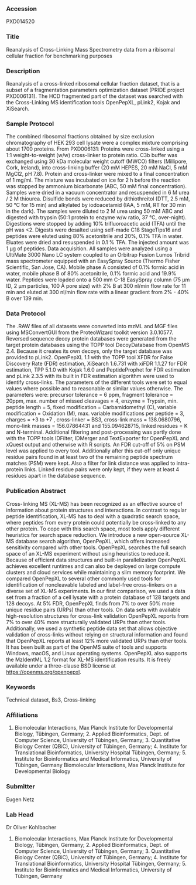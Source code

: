 ### Accession
PXD014520

### Title
Reanalysis of Cross-Linking Mass Spectrometry data from a ribisomal cellular fraction for benchmarking purposes

### Description
Reanalysis of a cross-linked ribosomal cellular fraction dataset, that is a subset of a fragmentation parameters optimization dataset (PRIDE project PXD006131). The HCD fragmented part of the dataset was searched with the Cross-Linking MS identification tools OpenPepXL, pLink2, Kojak and XiSearch.

### Sample Protocol
The combined ribosomal fractions obtained by size exclusion chromatography of HEK 293 cell lysate were a complex mixture comprising about 1700 proteins. From PXD006131: Proteins were cross-linked using a 1:1 weight-to-weight (w/w) cross-linker to protein ratio. C3b buffer was exchanged using 30 kDa molecular weight cutoff (MWCO) filters (Millipore, Cork, Ireland), into cross-linking buffer (20 mM HEPES, 20 mM NaCl, 5 mM MgCl2, pH 7.8). Protein and cross-linker were mixed to a final concentration of 1 mg/ml. The mixture was incubated on ice for 2 h before the reaction was stopped by ammonium bicarbonate (ABC, 50 mM final concentration). Samples were dried in a vacuum concentrator and resuspended in 6 M urea / 2 M thiourea. Disulfide bonds were reduced by dithiothreitol (DTT, 2.5 mM, 50 °C for 15 min) and alkylated by iodoacetamid (IAA, 5 mM, RT for 30 min in the dark). The samples were diluted to 2 M urea using 50 mM ABC and digested with trypsin (50:1 protein to enzyme w/w ratio, 37 °C, over-night). Digestions were stopped by adding 10% trifluoroacetic acid (TFA) until the pH was <2. Digests were desalted using self-made C18 StageTips16 and peptides were eluted using 80% acetonitrile and 20%, 0.1% TFA in water. Eluates were dried and resuspended in 0.1 % TFA. The injected amount was 1 µg of peptides. Data acquisition. All samples were analyzed using a UltiMate 3000 Nano LC system coupled to an Orbitrap Fusion Lumos Tribrid mass spectrometer equipped with an EasySpray Source (Thermo Fisher Scientific, San Jose, CA). Mobile phase A consisted of 0.1% formic acid in water, mobile phase B of 80% acetonitrile, 0.1% formic acid and 19.9% water. Peptides were loaded onto a 500 mm C-18 EasySpray column (75 µm ID, 2 µm particles, 100 Å pore size) with 2% B at 300 nl/min flow rate for 11 min and eluted at 300 nl/min flow rate with a linear gradient from 2% - 40% B over 139 min.

### Data Protocol
The .RAW files of all datasets were converted into mzML and MGF files using MSConvertGUI from the ProteoWizard toolkit version 3.0.10577. Reversed sequence decoy protein databases were generated from the target protein databases using the TOPP tool DecoyDatabase from OpenMS 2.4. Because it creates its own decoys, only the target database was provided to pLink2. OpenPepXL 1.1 with the TOPP tool XFDR for False Discovery Rate (FDR) estimation, XiSearch 1.6.731 with xiFDR 1.1.27 for FDR estimation, TPP 5.1.0 with Kojak 1.6.0 and PeptideProphet for FDR estimation and pLink 2.3.5 with its built in FDR estimation algorithm were used to identify cross-links. The parameters of the different tools were set to equal values where possible and to reasonable or similar values otherwise. The parameters were: precursor tolerance = 6 ppm, fragment tolerance = 20ppm, max. number of missed cleavages = 4, enzyme = Trypsin, min. peptide length = 5, fixed modification = Carbamidomethyl (C), variable modification = Oxidation (M), max. variable modifications per peptide = 3, charges = +3 to +7 , cross-linker = BS3, cross-link mass = 138.0680796, mono-link masses = 156.07864431 and 155.094628715, linked residues = K and N-terminal. Additional filtering and post-processing was partly done with the TOPP tools IDFilter, IDMerger and TextExporter for OpenPepXL and xQuest output and otherwise with R scripts. An FDR cut-off of 5% on PSM level was applied to every tool. Additionally after this cut-off only unique residue pairs found in at least two of the remaining peptide spectrum matches (PSM) were kept. Also a filter for link distance was applied to intra-protein links. Linked residue pairs were only kept, if they were at least 4 residues apart in the database sequence.

### Publication Abstract
Cross-linking MS (XL-MS) has been recognized as an effective source of information about protein structures and interactions. In contrast to regular peptide identification, XL-MS has to deal with a quadratic search space, where peptides from every protein could potentially be cross-linked to any other protein. To cope with this search space, most tools apply different heuristics for search space reduction. We introduce a new open-source XL-MS database search algorithm, OpenPepXL, which offers increased sensitivity compared with other tools. OpenPepXL searches the full search space of an XL-MS experiment without using heuristics to reduce it. Because of efficient data structures and built-in parallelization OpenPepXL achieves excellent runtimes and can also be deployed on large compute clusters and cloud services while maintaining a slim memory footprint. We compared OpenPepXL to several other commonly used tools for identification of noncleavable labeled and label-free cross-linkers on a diverse set of XL-MS experiments. In our first comparison, we used a data set from a fraction of a cell lysate with a protein database of 128 targets and 128 decoys. At 5% FDR, OpenPepXL finds from 7% to over 50% more unique residue pairs (URPs) than other tools. On data sets with available high-resolution structures for cross-link validation OpenPepXL reports from 7% to over 40% more structurally validated URPs than other tools. Additionally, we used a synthetic peptide data set that allows objective validation of cross-links without relying on structural information and found that OpenPepXL reports at least 12% more validated URPs than other tools. It has been built as part of the OpenMS suite of tools and supports Windows, macOS, and Linux operating systems. OpenPepXL also supports the MzIdentML 1.2 format for XL-MS identification results. It is freely available under a three-clause BSD license at https://openms.org/openpepxl.

### Keywords
Technical dataset, Bs3, Cross-linking

### Affiliations
1. Biomolecular Interactions, Max Planck Institute for Developmental Biology, Tübingen, Germany; 2. Applied Bioinformatics, Dept. of Computer Science, University of Tübingen, Germany; 3. Quantitative Biology Center (QBiC), University of Tübingen, Germany; 4. Institute for Translational Bioinformatics, University Hospital Tübingen, Germany; 5. Institute for Bioinformatics and Medical Informatics, University of Tübingen, Germany
Biomolecular Interactions, Max Planck Institute for Developmental Biology

### Submitter
Eugen Netz

### Lab Head
Dr Oliver Kohlbacher
1. Biomolecular Interactions, Max Planck Institute for Developmental Biology, Tübingen, Germany; 2. Applied Bioinformatics, Dept. of Computer Science, University of Tübingen, Germany; 3. Quantitative Biology Center (QBiC), University of Tübingen, Germany; 4. Institute for Translational Bioinformatics, University Hospital Tübingen, Germany; 5. Institute for Bioinformatics and Medical Informatics, University of Tübingen, Germany


